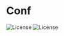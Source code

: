 # Conf

![License](https://img.shields.io/badge/License-MIT-orange.svg)
![License](https://img.shields.io/wercker/ci/wercker/docs.svg)
